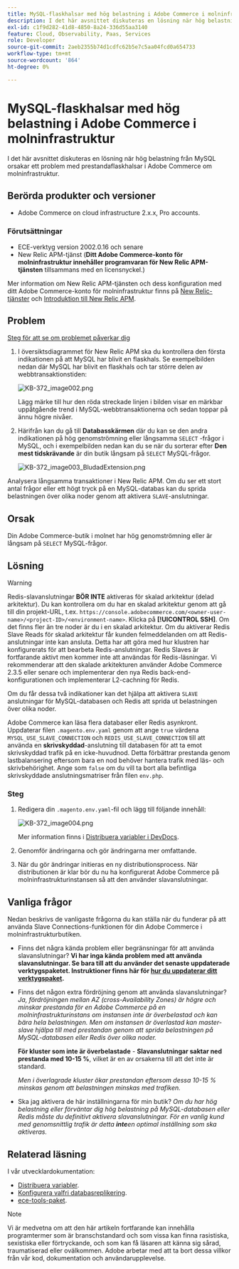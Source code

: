 ```yaml
---
title: MySQL-flaskhalsar med hög belastning i Adobe Commerce i molninfrastruktur
description: I det här avsnittet diskuteras en lösning när hög belastning från MySQL orsakar ett problem med prestandaflaskhalsar i Adobe Commerce om molninfrastruktur.
exl-id: c1f9d282-41d8-4850-8a24-336d55aa3140
feature: Cloud, Observability, Paas, Services
role: Developer
source-git-commit: 2aeb2355b74d1cdfc62b5e7c5aa04fcd0a654733
workflow-type: tm+mt
source-wordcount: '864'
ht-degree: 0%

---
```


# MySQL-flaskhalsar med hög belastning i Adobe Commerce i molninfrastruktur

I det här avsnittet diskuteras en lösning när hög belastning från MySQL orsakar ett problem med prestandaflaskhalsar i Adobe Commerce om molninfrastruktur.

## Berörda produkter och versioner

* Adobe Commerce on cloud infrastructure 2.x.x, Pro accounts.

### Förutsättningar

* ECE-verktyg version 2002.0.16 och senare
* New Relic APM-tjänst (**Ditt Adobe Commerce-konto för molninfrastruktur innehåller programvaran för New Relic APM-tjänsten** tillsammans med en licensnyckel.)

Mer information om New Relic APM-tjänsten och dess konfiguration med ditt Adobe Commerce-konto för molninfrastruktur finns på [New Relic-tjänster](https://experienceleague.adobe.com/en/docs/commerce-cloud-service/user-guide/monitor/new-relic/new-relic-service) och [Introduktion till New Relic APM](https://docs.newrelic.com/docs/apm/new-relic-apm/getting-started/introduction-apm/).

## Problem

<u>Steg för att se om problemet påverkar dig</u>

1. I översiktsdiagrammet för New Relic APM ska du kontrollera den första indikationen på att MySQL har blivit en flaskhals. Se exempelbilden nedan där MySQL har blivit en flaskhals och tar större delen av webbtransaktionstiden:

   ![KB-372_image002.png](assets/KB-372_image002.png)

   Lägg märke till hur den röda streckade linjen i bilden visar en märkbar uppåtgående trend i MySQL-webbtransaktionerna och sedan toppar på ännu högre nivåer.
1. Härifrån kan du gå till **Databasskärmen** där du kan se den andra indikationen på hög genomströmning eller långsamma `SELECT` -frågor i MySQL, och i exempelbilden nedan kan du se när du sorterar efter **Den mest tidskrävande** är din butik långsam på `SELECT` MySQL-frågor.

   ![KB-372_image003_BludadExtension.png](assets/KB-372_image003_BlurredExtension.png)

Analysera långsamma transaktioner i New Relic APM. Om du ser ett stort antal frågor eller ett högt tryck på en MySQL-databas kan du sprida belastningen över olika noder genom att aktivera `SLAVE`-anslutningar.

## Orsak

Din Adobe Commerce-butik i molnet har hög genomströmning eller är långsam på `SELECT` MySQL-frågor.

## Lösning

>[!WARNING]
>
>Redis-slavanslutningar **BÖR INTE** aktiveras för skalad arkitektur (delad arkitektur). Du kan kontrollera om du har en skalad arkitektur genom att gå till din projekt-URL, t.ex. `https://console.adobecommerce.com/<owner-user-name>/<project-ID>/<environment-name>`. Klicka på **[!UICONTROL SSH]**. Om det finns fler än tre noder är du i en skalad arkitektur. Om du aktiverar Redis Slave Reads för skalad arkitektur får kunden felmeddelanden om att Redis-anslutningar inte kan ansluta. Detta har att göra med hur klustren har konfigurerats för att bearbeta Redis-anslutningar. Redis Slaves är fortfarande aktivt men kommer inte att användas för Redis-läsningar. Vi rekommenderar att den skalade arkitekturen använder Adobe Commerce 2.3.5 eller senare och implementerar den nya Redis back-end-konfigurationen och implementerar L2-cachning för Redis.

Om du får dessa två indikationer kan det hjälpa att aktivera `SLAVE` anslutningar för MySQL-databasen och Redis att sprida ut belastningen över olika noder.

Adobe Commerce kan läsa flera databaser eller Redis asynkront. Uppdaterar filen `.magento.env.yaml` genom att ange `true` värdena `MYSQL_USE_SLAVE_CONNECTION` och `REDIS_USE_SLAVE_CONNECTION` till att använda en **skrivskyddad**-anslutning till databasen för att ta emot skrivskyddad trafik på en icke-huvudnod. Detta förbättrar prestanda genom lastbalansering eftersom bara en nod behöver hantera trafik med läs- och skrivbehörighet. Ange som `false` om du vill ta bort alla befintliga skrivskyddade anslutningsmatriser från filen `env.php`.

### Steg

1. Redigera din `.magento.env.yaml`-fil och lägg till följande innehåll:

   ![KB-372_image004.png](assets/KB-372_image004.png)

   Mer information finns i [Distribuera variabler i DevDocs](https://experienceleague.adobe.com/en/docs/commerce-cloud-service/user-guide/configure/env/stage/variables-deploy#mysql_use_slave_connection).

1. Genomför ändringarna och gör ändringarna mer omfattande.
1. När du gör ändringar initieras en ny distributionsprocess. När distributionen är klar bör du nu ha konfigurerat Adobe Commerce på molninfrastrukturinstansen så att den använder slavanslutningar.

## Vanliga frågor

Nedan beskrivs de vanligaste frågorna du kan ställa när du funderar på att använda Slave Connections-funktionen för din Adobe Commerce i molninfrastrukturbutiken.

* Finns det några kända problem eller begränsningar för att använda slavanslutningar? **Vi har inga kända problem med att använda slavanslutningar. Se bara till att du använder det senaste uppdaterade verktygspaketet. Instruktioner finns här för [hur du uppdaterar ditt verktygspaket](https://experienceleague.adobe.com/en/docs/commerce-cloud-service/user-guide/dev-tools/ece-tools/update-package).**
* Finns det någon extra fördröjning genom att använda slavanslutningar? *Ja, fördröjningen mellan AZ (cross-Availability Zones) är högre och minskar prestanda för en Adobe Commerce på en molninfrastrukturinstans om instansen inte är överbelastad och kan bära hela belastningen. Men om instansen är överlastad kan master-slave hjälpa till med prestandan genom att sprida belastningen på MySQL-databasen eller Redis över olika noder.*

  **För kluster som inte är överbelastade** - **Slavanslutningar saktar ned prestanda med 10-15 %**, vilket är en av orsakerna till att det inte är standard.

  *Men i överlagrade kluster ökar prestandan eftersom dessa 10-15 % minskas genom att belastningen minskas med trafiken.*
* Ska jag aktivera de här inställningarna för min butik? *Om du har hög belastning eller förväntar dig hög belastning på MySQL-databasen eller Redis måste du definitivt aktivera slavanslutningar. För en vanlig kund med genomsnittlig trafik är detta **inte**en optimal inställning som ska aktiveras.*

## Relaterad läsning

I vår utvecklardokumentation:

* [Distribuera variabler](https://experienceleague.adobe.com/en/docs/commerce-cloud-service/user-guide/configure/env/stage/variables-deploy).
* [Konfigurera valfri databasreplikering](https://experienceleague.adobe.com/en/docs/commerce-operations/configuration-guide/storage/split-db/multi-master-replication).
* [ece-tools-paket](https://experienceleague.adobe.com/en/docs/commerce-cloud-service/user-guide/dev-tools/ece-tools/package-overview).

>[!NOTE]
>
>Vi är medvetna om att den här artikeln fortfarande kan innehålla programtermer som är branschstandard och som vissa kan finna rasistiska, sexistiska eller förtryckande, och som kan få läsaren att känna sig sårad, traumatiserad eller ovälkommen. Adobe arbetar med att ta bort dessa villkor från vår kod, dokumentation och användarupplevelse.
